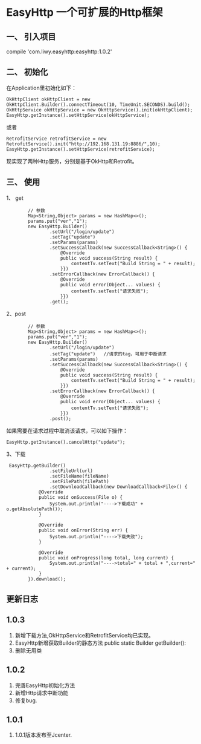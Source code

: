 EasyHttp 一个可扩展的Http框架
===
一、 引入项目
---
compile 'com.liwy.easyhttp:easyhttp:1.0.2'

二、 初始化
---
在Application里初始化如下：
```
OkHttpClient okHttpClient = new OkHttpClient.Builder().connectTimeout(10, TimeUnit.SECONDS).build();
OkHttpService okHttpService = new OkHttpService().init(okHttpClient);
EasyHttp.getInstance().setHttpService(okHttpService);
```
或者
```
RetrofitService retrofitService = new RetrofitService().init("http://192.168.131.19:8886/",10);
EasyHttp.getInstance().setHttpService(retrofitService);
```
现实现了两种Http服务，分别是基于OkHttp和Retrofit。

三、 使用
---
1、 get
```
        // 参数
        Map<String,Object> params = new HashMap<>();
        params.put("ver","1");
        new EasyHttp.Builder()
                .setUrl("/login/update")
                .setTag("update")
                .setParams(params)
                .setSuccessCallback(new SuccessCallback<String>() {
                    @Override
                    public void success(String result) {
                        contentTv.setText("Build String = " + result);
                    }})
                .setErrorCallback(new ErrorCallback() {
                    @Override
                    public void error(Object... values) {
                        contentTv.setText("请求失败");
                    }})
                .get();
```

2、post
```
        // 参数
        Map<String,Object> params = new HashMap<>();
        params.put("ver","1");
        new EasyHttp.Builder()
                .setUrl("/login/update")
                .setTag("update")   //请求的tag，可用于中断请求
                .setParams(params)
                .setSuccessCallback(new SuccessCallback<String>() {
                    @Override
                    public void success(String result) {
                        contentTv.setText("Build String = " + result);
                    }})
                .setErrorCallback(new ErrorCallback() {
                    @Override
                    public void error(Object... values) {
                        contentTv.setText("请求失败");
                    }})
                .post();
```
如果需要在请求过程中取消该请求，可以如下操作：
```
EasyHttp.getInstance().cancelHttp("update");
```

3、下载
```
 EasyHttp.getBuilder()
                .setFileUrl(url)
                .setFileName(fileName)
                .setFilePath(filePath)
                .setDownloadCallback(new DownloadCallback<File>() {
            @Override
            public void onSuccess(File o) {
                System.out.println("---->下载成功" + o.getAbsolutePath());
            }

            @Override
            public void onError(String err) {
                System.out.println("---->下载失败");
            }

            @Override
            public void onProgress(long total, long current) {
                System.out.println("---->total=" + total + ",current=" + current);
            }
        }).download();
```

更新日志
---
1.0.3
---
1. 新增下载方法,OkHttpService和RetrofitService均已实现。
2. EasyHttp新增获取Builder的静态方法
    public static Builder getBuilder():
3. 删除无用类
    
1.0.2
---
1. 完善EasyHttp初始化方法
2. 新增Http请求中断功能
3. 修复bug.

1.0.1
---
1. 1.0.1版本发布至Jcenter.
